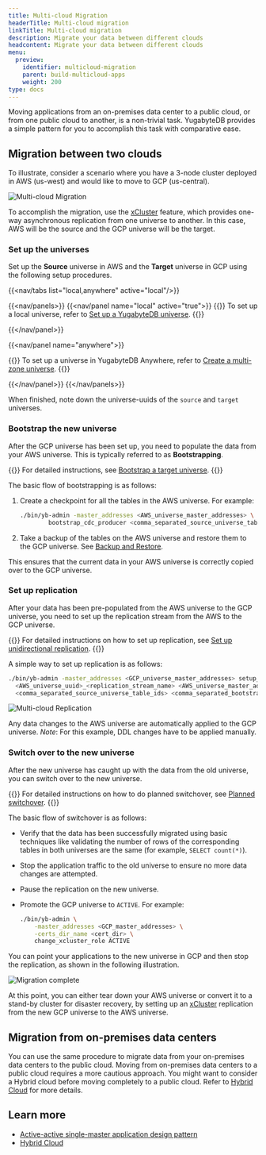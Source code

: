 ```yaml
---
title: Multi-cloud Migration
headerTitle: Multi-cloud migration
linkTitle: Multi-cloud migration
description: Migrate your data between different clouds
headcontent: Migrate your data between different clouds
menu:
  preview:
    identifier: multicloud-migration
    parent: build-multicloud-apps
    weight: 200
type: docs
---
```


Moving applications from an on-premises data center to a public cloud, or from one public cloud to another, is a non-trivial task. YugabyteDB provides a simple pattern for you to accomplish this task with comparative ease.

## Migration between two clouds

To illustrate, consider a scenario where you have a 3-node cluster deployed in AWS (us-west) and would like to move to GCP (us-central).

![Multi-cloud Migration](/images/develop/multicloud/multicloud-migration-goal.png)

To accomplish the migration, use the [xCluster](../../../architecture/docdb-replication/async-replication/) feature, which provides one-way asynchronous replication from one universe to another. In this case, AWS will be the source and the GCP universe will be the target.

### Set up the universes

Set up the **Source** universe in AWS and the **Target** universe in GCP using the following setup procedures.

<!-- begin: nav tabs -->
{{<nav/tabs list="local,anywhere" active="local"/>}}

{{<nav/panels>}}
{{<nav/panel name="local" active="true">}}
{{<note>}}
To set up a local universe, refer to <a href="../../../explore/#set-up-yugabytedb-universe">Set up a YugabyteDB universe</a>.
{{</note>}}

<!-- END: local cluster setup instructions -->
{{</nav/panel>}}
<!-- xCluster not currently supported in YBM
{{<nav/panel name="cloud">}} {{<setup/cloud>}} {{</nav/panel>}}
-->
{{<nav/panel name="anywhere">}}

{{<note>}}
To set up a universe in YugabyteDB Anywhere, refer to [Create a multi-zone universe](../../../yugabyte-platform/create-deployments/create-universe-multi-zone/).
{{</note>}}

<!-- END: YBA cluster setup instructions -->
{{</nav/panel>}}
{{</nav/panels>}}
<!-- end: nav tabs -->

When finished, note down the universe-uuids of the `source` and `target` universes.

### Bootstrap the new universe

After the GCP universe has been set up, you need to populate the data from your AWS universe. This is typically referred to as **Bootstrapping**.

{{<tip title="More Details">}}
For detailed instructions, see [Bootstrap a target universe](../../../deploy/multi-dc/async-replication/#bootstrap-a-target-universe).
{{</tip>}}

The basic flow of bootstrapping is as follows:

1. Create a checkpoint for all the tables in the AWS universe. For example:

    ```bash
    ./bin/yb-admin -master_addresses <AWS_universe_master_addresses> \
            bootstrap_cdc_producer <comma_separated_source_universe_table_ids>
    ```

1. Take a backup of the tables on the AWS universe and restore them to the GCP universe. See [Backup and Restore](../../../manage/backup-restore/).

This ensures that the current data in your AWS universe is correctly copied over to the GCP universe.

### Set up replication

After your data has been pre-populated from the AWS universe to the GCP universe, you need to set up the replication stream from the AWS to the GCP universe.

{{<tip title="More Details">}}
For detailed instructions on how to set up replication, see [Set up unidirectional replication](../../../deploy/multi-dc/async-replication/#set-up-unidirectional-replication).
{{</tip>}}

A simple way to set up replication is as follows:

```bash
./bin/yb-admin -master_addresses <GCP_universe_master_addresses> setup_universe_replication \
  <AWS_universe_uuid>_<replication_stream_name> <AWS_universe_master_addresses> \
  <comma_separated_source_universe_table_ids> <comma_separated_bootstrap_ids>
```

![Multi-cloud Replication](/images/develop/multicloud/multicloud-migration-replication.png)

Any data changes to the AWS universe are automatically applied to the GCP universe. _Note_: For this example, DDL changes have to be applied manually.

### Switch over to the new universe

After the new universe has caught up with the data from the old universe, you can switch over to the new universe.

{{<tip title="More Details">}}
For detailed instructions on how to do planned switchover, see [Planned switchover](../../../deploy/multi-dc/async-replication-transactional/#switchover-planned-failover).
{{</tip>}}

The basic flow of switchover is as follows:

- Verify that the data has been successfully migrated using basic techniques like validating the number of rows of the corresponding tables in both universes are the same (for example, `SELECT count(*)`).
- Stop the application traffic to the old universe to ensure no more data changes are attempted.
- Pause the replication on the new universe.
- Promote the GCP universe to `ACTIVE`. For example:

  ```bash
  ./bin/yb-admin \
      -master_addresses <GCP_master_addresses> \
      -certs_dir_name <cert_dir> \
      change_xcluster_role ACTIVE
  ```

You can point your applications to the new universe in GCP and then stop the replication, as shown in the following illustration.

![Migration complete](/images/develop/multicloud/multicloud-migration-complete.png)

At this point, you can either tear down your AWS universe or convert it to a stand-by cluster for disaster recovery, by setting up an [xCluster](../../../architecture/docdb-replication/async-replication/) replication from the new GCP universe to the AWS universe.

## Migration from on-premises data centers

You can use the same procedure to migrate data from your on-premises data centers to the public cloud. Moving from on-premises data centers to a public cloud requires a more cautious approach. You might want to consider a Hybrid cloud before moving completely to a public cloud. Refer to [Hybrid Cloud](../hybrid-cloud) for more details.

## Learn more

- [Active-active single-master application design pattern](../../../develop/build-global-apps/active-active-single-master/)
- [Hybrid Cloud](../hybrid-cloud)
